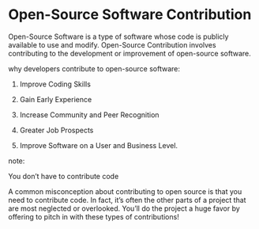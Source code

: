 # Open-Source Software Contribution

Open-Source Software is a type of software whose code is publicly available to use and modify. Open-Source Contribution involves contributing to the development or improvement of open-source software.

why developers contribute to open-source software:

1. Improve Coding Skills

2. Gain Early Experience

3. Increase Community and Peer Recognition

4. Greater Job Prospects

5. Improve Software on a User and Business Level.

note:

You don’t have to contribute code

A common misconception about contributing to open source is that you need to contribute code. In fact, it’s often the other parts of a project that are most neglected or overlooked. You’ll do the project a huge favor by offering to pitch in with these types of contributions!

